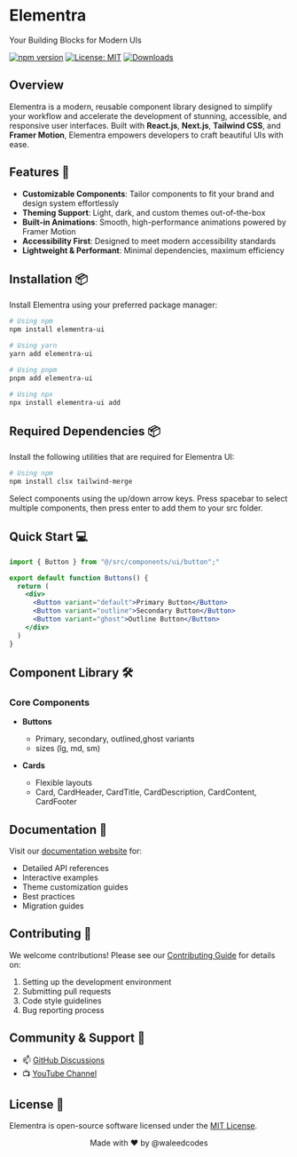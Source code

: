 # Elementra

Your Building Blocks for Modern UIs

[![npm version](https://img.shields.io/npm/v/elementra-ui.svg)](https://www.npmjs.com/package/elementra-ui)
[![License: MIT](https://img.shields.io/badge/License-MIT-yellow.svg)](https://opensource.org/licenses/MIT)
[![Downloads](https://img.shields.io/npm/dm/elementra.svg)](https://www.npmjs.com/package/elementra-ui)

</div>

## Overview

Elementra is a modern, reusable component library designed to simplify your workflow and accelerate the development of stunning, accessible, and responsive user interfaces. Built with **React.js**, **Next.js**, **Tailwind CSS**, and **Framer Motion**, Elementra empowers developers to craft beautiful UIs with ease.

## Features 🚀

- **Customizable Components**: Tailor components to fit your brand and design system effortlessly
- **Theming Support**: Light, dark, and custom themes out-of-the-box
- **Built-in Animations**: Smooth, high-performance animations powered by Framer Motion
- **Accessibility First**: Designed to meet modern accessibility standards
- **Lightweight & Performant**: Minimal dependencies, maximum efficiency

## Installation 📦

Install Elementra using your preferred package manager:

```bash
# Using npm
npm install elementra-ui

# Using yarn
yarn add elementra-ui

# Using pnpm
pnpm add elementra-ui
```

```bash
# Using npx
npx install elementra-ui add
```

## Required Dependencies 📦

Install the following utilities that are required for Elementra UI:

```bash
# Using npm
npm install clsx tailwind-merge
```

Select components using the up/down arrow keys. Press spacebar to select multiple components, then press enter to add them to your src folder.

## Quick Start 💻

```jsx
import { Button } from "@/src/components/ui/button";"

export default function Buttons() {
  return (
    <div>
      <Button variant="default">Primary Button</Button>
      <Button variant="outline">Secondary Button</Button>
      <Button variant="ghost">Outline Button</Button>
    </div>
  )
}
```

## Component Library 🛠️

### Core Components

- **Buttons**

  - Primary, secondary, outlined,ghost variants
  - sizes (lg, md, sm)

- **Cards**
  - Flexible layouts
  - Card, CardHeader, CardTitle, CardDescription, CardContent, CardFooter

## Documentation 📖

Visit our [documentation website](https://elementraui.com) for:

- Detailed API references
- Interactive examples
- Theme customization guides
- Best practices
- Migration guides

## Contributing 🤝

We welcome contributions! Please see our [Contributing Guide](CONTRIBUTING.md) for details on:

1. Setting up the development environment
2. Submitting pull requests
3. Code style guidelines
4. Bug reporting process

## Community & Support 💬

- 📫 [GitHub Discussions](https://github.com/elementra/discussions)
- 📺 [YouTube Channel](https://youtube.com/@waleedcodes)

## License 📄

Elementra is open-source software licensed under the [MIT License](LICENSE).

<div align="center">
  Made with ❤️ by @waleedcodes
</div>
